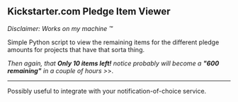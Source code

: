 Kickstarter.com Pledge Item Viewer
---

_Disclaimer: Works on my machine &trade;_

Simple Python script to view the remaining items for the different pledge amounts for projects that have that sorta thing.

_Then again, that ***Only 10 items left!*** notice probably will become a ***"600 remaining"*** in a couple of hours >_>.

---

Possibly useful to integrate with your notification-of-choice service.


